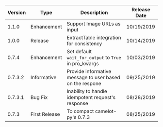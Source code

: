 | Version 	| Type 	| Description 	| Release Date 	|
|---------	|-----------------	|---------------------------------------------------	|--------------	|
| 1.1.0 	| Enhancement 	| 	Support Image URLs as input  | 10/19/2019 	|
| 1.0.0 	| Release 	| 	ExtractTable integration for consistency  | 10/14/2019 	|
| 0.7.4 	| Enhancement 	| Set default `wait_for_output` to `True` in pro_kwargs  | 10/03/2019 	|
| 0.7.3.2 	| Informative 	| Provide informative message to user based on the respone 	| 09/25/2019 	|
| 0.7.3.1 	| Bug Fix 	| Inability to handle idempotent request's response 	| 08/28/2019 	|
| 0.7.3 	| First Release 	| To compact camelot-py's 0.7.3 	| 08/25/2019 	|